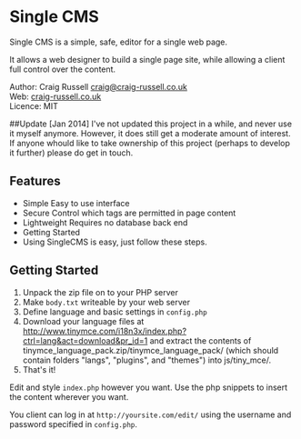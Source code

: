 # Single CMS #
Single CMS is a simple, safe, editor for a single web page.

It allows a web designer to build a single page site, while allowing a client full control over the content.

Author: Craig Russell [craig@craig-russell.co.uk](craig@craig-rusell.co.uk)    
Web: [craig-russell.co.uk](http://www.craig-russell.co.uk)    
Licence: MIT    

##Update [Jan 2014]
I've not updated this project in a while, and never use it myself anymore. However, it does still get a moderate amount of interest. If anyone whould like to take ownership of this project (perhaps to develop it further) please do get in touch.

## Features ##
*   Simple Easy to use interface
*   Secure Control which tags are permitted in page content
*   Lightweight Requires no database back end
*   Getting Started
*   Using SingleCMS is easy, just follow these steps.

## Getting Started ##
1.  Unpack the zip file on to your PHP server
2.  Make `body.txt` writeable by your web server
3.  Define language and basic settings in `config.php`
4.  Download your language files at http://www.tinymce.com/i18n3x/index.php?ctrl=lang&act=download&pr_id=1 and extract the contents of tinymce_language_pack.zip/tinymce_language_pack/ (which should contain folders "langs", "plugins", and "themes") into js/tiny_mce/.
5.  That's it!

Edit and style `index.php` however you want. Use the php snippets to insert the content wherever you want.

You client can log in at `http://yoursite.com/edit/` using the username and password specified in `config.php`.
